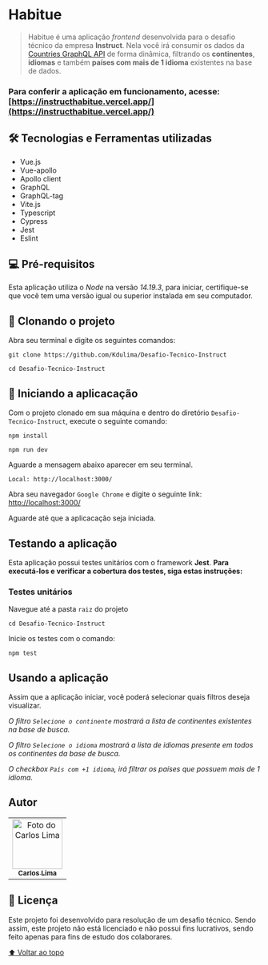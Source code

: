 # Habitue

> Habitue é uma aplicação _frontend_ desenvolvida para o desafio técnico da empresa **Instruct**. Nela você irá consumir os dados da [Countries GraphQL API](https://countries.trevorblades.com/graphql) de forma dinâmica, filtrando os **continentes**, **idiomas** e também **países com mais de 1 idioma** existentes na base de dados.

### Para conferir a aplicação em funcionamento, acesse: [https://instructhabitue.vercel.app/](https://instructhabitue.vercel.app/)

## 🛠️ Tecnologias e Ferramentas utilizadas

* Vue.js
* Vue-apollo
* Apollo client
* GraphQL
* GraphQL-tag
* Vite.js
* Typescript
* Cypress
* Jest
* Eslint

## 💻 Pré-requisitos

Esta aplicação utiliza o _Node_ na versão _14.19.3_, para iniciar, certifique-se que você tem uma versão igual ou superior instalada em seu computador.

## 🚀 Clonando o projeto


Abra seu terminal e digite os seguintes comandos:
```
git clone https://github.com/Kdulima/Desafio-Tecnico-Instruct

cd Desafio-Tecnico-Instruct
```
## 🚀 Iniciando a aplicacação
Com o projeto clonado em sua máquina e dentro do diretório `Desafio-Tecnico-Instruct`, execute o seguinte comando:

```
npm install
```

```
npm run dev
```
Aguarde a mensagem abaixo aparecer em seu terminal. 

```
Local: http://localhost:3000/
``` 

Abra seu navegador `Google Chrome` e digite o seguinte link:
[http://localhost:3000/](http://localhost:3000/)

Aguarde até que a aplicacação seja iniciada.

## Testando a aplicação

Esta aplicação possui testes unitários com o framework **Jest**. **Para executá-los e verificar a cobertura dos testes, siga estas instruções:**

### **Testes unitários**

Navegue até a pasta `raiz` do projeto
```
cd Desafio-Tecnico-Instruct
```
Inicie os testes com o comando:
```
npm test
```

## Usando a aplicação

Assim que a aplicação iniciar, você poderá selecionar quais filtros deseja visualizar.

_O filtro `Selecione o continente` mostrará a lista de continentes existentes na base de busca._

_O filtro `Selecione o idioma` mostrará a lista de idiomas presente em todos os continentes da base de busca._

_O checkbox `País com +1 idioma`, irá filtrar os países que possuem mais de 1 idioma._


## Autor

<table>
  <tr>
    <td align="center">
      <a href="https://www.linkedin.com/in/carloslima90/" target="_blank" rel="noopener noreferrer">
        <img src="https://ca.slack-edge.com/TDXK4RHFF-U02DS2K8TNX-04fa7e891184-512" width="100px;" alt="Foto do Carlos Lima"/><br>
        <sub>
          <b>Carlos Lima</b>
        </sub>
      </a>
    </td>
  </tr>
</table>


## 📝 Licença

Este projeto foi desenvolvido para resolução de um desafio técnico. Sendo assim, este projeto não está licenciado e não possui fins lucrativos, sendo feito apenas para fins de estudo dos colaborares.

[⬆ Voltar ao topo](#Habitue)<br>

